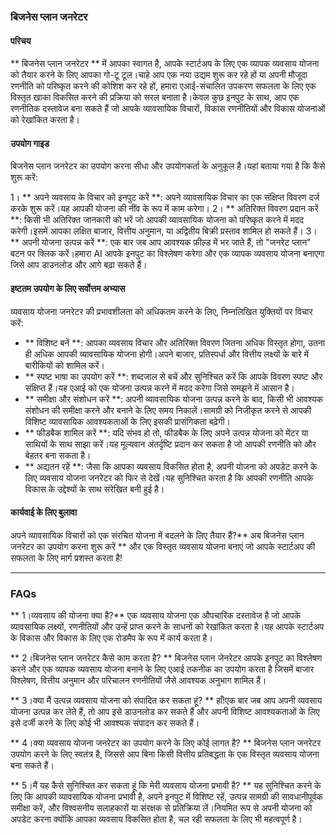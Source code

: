 ### बिजनेस प्लान जनरेटर

#### परिचय
** बिजनेस प्लान जनरेटर ** में आपका स्वागत है, आपके स्टार्टअप के लिए एक व्यापक व्यवसाय योजना को तैयार करने के लिए आपका गो-टू टूल।चाहे आप एक नया उद्यम शुरू कर रहे हों या अपनी मौजूदा रणनीति को परिष्कृत करने की कोशिश कर रहे हों, हमारा एआई-संचालित उपकरण सफलता के लिए एक विस्तृत खाका विकसित करने की प्रक्रिया को सरल बनाता है।केवल कुछ इनपुट के साथ, आप एक रणनीतिक दस्तावेज बना सकते हैं जो आपके व्यावसायिक विचारों, विकास रणनीतियों और विकास योजनाओं को रेखांकित करता है।

#### उपयोग गाइड
बिजनेस प्लान जनरेटर का उपयोग करना सीधा और उपयोगकर्ता के अनुकूल है।यहां बताया गया है कि कैसे शुरू करें:

1। ** अपने व्यवसाय के विचार को इनपुट करें **: अपने व्यावसायिक विचार का एक संक्षिप्त विवरण दर्ज करके शुरू करें।यह आपकी योजना की नींव के रूप में काम करेगा।
2। ** अतिरिक्त विवरण प्रदान करें **: किसी भी अतिरिक्त जानकारी को भरें जो आपकी व्यावसायिक योजना को परिष्कृत करने में मदद करेगी।इसमें आपका लक्षित बाजार, वित्तीय अनुमान, या अद्वितीय बिक्री प्रस्ताव शामिल हो सकते हैं।
3। ** अपनी योजना उत्पन्न करें **: एक बार जब आप आवश्यक फ़ील्ड में भर जाते हैं, तो "जनरेट प्लान" बटन पर क्लिक करें।हमारा AI आपके इनपुट का विश्लेषण करेगा और एक व्यापक व्यवसाय योजना बनाएगा जिसे आप डाउनलोड और आगे बढ़ा सकते हैं।

#### इष्टतम उपयोग के लिए सर्वोत्तम अभ्यास
व्यवसाय योजना जनरेटर की प्रभावशीलता को अधिकतम करने के लिए, निम्नलिखित युक्तियों पर विचार करें:

- ** विशिष्ट बनें **: आपका व्यवसाय विचार और अतिरिक्त विवरण जितना अधिक विस्तृत होगा, उतना ही अधिक आपकी व्यावसायिक योजना होगी।अपने बाजार, प्रतिस्पर्धा और वित्तीय लक्ष्यों के बारे में बारीकियों को शामिल करें।
- ** स्पष्ट भाषा का उपयोग करें **: शब्दजाल से बचें और सुनिश्चित करें कि आपके विवरण स्पष्ट और संक्षिप्त हैं।यह एआई को एक योजना उत्पन्न करने में मदद करेगा जिसे समझने में आसान है।
- ** समीक्षा और संशोधन करें **: अपनी व्यावसायिक योजना उत्पन्न करने के बाद, किसी भी आवश्यक संशोधन की समीक्षा करने और बनाने के लिए समय निकालें।सामग्री को निजीकृत करने से आपकी विशिष्ट व्यावसायिक आवश्यकताओं के लिए इसकी प्रासंगिकता बढ़ेगी।
- ** फीडबैक शामिल करें **: यदि संभव हो तो, फीडबैक के लिए अपने उत्पन्न योजना को मेंटर या साथियों के साथ साझा करें।यह मूल्यवान अंतर्दृष्टि प्रदान कर सकता है जो आपकी रणनीति को और बेहतर बना सकता है।
- ** अद्यतन रहें **: जैसा कि आपका व्यवसाय विकसित होता है, अपनी योजना को अपडेट करने के लिए व्यवसाय योजना जनरेटर को फिर से देखें।यह सुनिश्चित करता है कि आपकी रणनीति आपके विकास के उद्देश्यों के साथ संरेखित बनी हुई है।

#### कार्यवाई के लिए बुलावा
अपने व्यावसायिक विचारों को एक संरचित योजना में बदलने के लिए तैयार हैं?** अब बिजनेस प्लान जनरेटर का उपयोग करना शुरू करें ** और एक विस्तृत व्यवसाय योजना बनाएं जो आपके स्टार्टअप की सफलता के लिए मार्ग प्रशस्त करता है!

---

### FAQs

** 1।व्यवसाय की योजना क्या है?**
एक व्यवसाय योजना एक औपचारिक दस्तावेज है जो आपके व्यावसायिक लक्ष्यों, रणनीतियों और उन्हें प्राप्त करने के साधनों को रेखांकित करता है।यह आपके स्टार्टअप के विकास और विकास के लिए एक रोडमैप के रूप में कार्य करता है।

** 2।बिजनेस प्लान जनरेटर कैसे काम करता है? **
बिजनेस प्लान जेनरेटर आपके इनपुट का विश्लेषण करने और एक व्यापक व्यवसाय योजना बनाने के लिए एआई तकनीक का उपयोग करता है जिसमें बाजार विश्लेषण, वित्तीय अनुमान और परिचालन रणनीतियों जैसे आवश्यक अनुभाग शामिल हैं।

** 3।क्या मैं उत्पन्न व्यवसाय योजना को संपादित कर सकता हूं? **
हाँ!एक बार जब आप अपनी व्यवसाय योजना उत्पन्न कर लेते हैं, तो आप इसे डाउनलोड कर सकते हैं और अपनी विशिष्ट आवश्यकताओं के लिए इसे दर्जी करने के लिए कोई भी आवश्यक संपादन कर सकते हैं।

** 4।क्या व्यवसाय योजना जनरेटर का उपयोग करने के लिए कोई लागत है? **
बिजनेस प्लान जनरेटर उपयोग करने के लिए स्वतंत्र है, जिससे आप बिना किसी वित्तीय प्रतिबद्धता के एक विस्तृत व्यवसाय योजना बना सकते हैं।

** 5।मैं यह कैसे सुनिश्चित कर सकता हूं कि मेरी व्यवसाय योजना प्रभावी है? **
यह सुनिश्चित करने के लिए कि आपकी व्यावसायिक योजना प्रभावी है, अपने इनपुट में विशिष्ट रहें, उत्पन्न सामग्री की सावधानीपूर्वक समीक्षा करें, और विश्वसनीय सलाहकारों या संरक्षक से प्रतिक्रिया लें।नियमित रूप से अपनी योजना को अपडेट करना क्योंकि आपका व्यवसाय विकसित होता है, चल रही सफलता के लिए भी महत्वपूर्ण है।